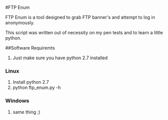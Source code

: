 #FTP Enum

FTP Enum is a tool designed to grab FTP banner's and attempt to log in anonymously.

This script was written out of necessity on my pen tests and to learn a little python.

##Software Requiremts
1. Just make sure you have python 2.7 installed

### Linux
1. Install python 2.7
2. python ftp_enum.py -h

### Windows
1. same thing ;)
